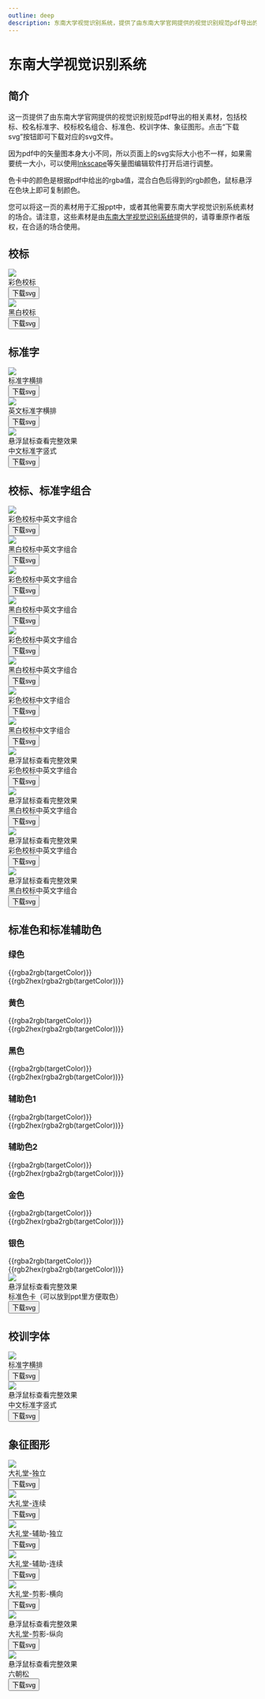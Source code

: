 ```yaml
---
outline: deep
description: 东南大学视觉识别系统，提供了由东南大学官网提供的视觉识别规范pdf导出的相关素材，包括校标、校名标准字、校标校名组合、标准色、校训字体、象征图形。
---
```


# 东南大学视觉识别系统

## 简介

这一页提供了由东南大学官网提供的视觉识别规范pdf导出的相关素材，包括校标、校名标准字、校标校名组合、标准色、校训字体、象征图形。点击“下载svg”按钮即可下载对应的svg文件。

因为pdf中的矢量图本身大小不同，所以页面上的svg实际大小也不一样，如果需要统一大小，可以使用[Inkscape](https://inkscape.org/)等矢量图编辑软件打开后进行调整。

色卡中的颜色是根据pdf中给出的rgba值，混合白色后得到的rgb颜色，鼠标悬浮在色块上即可复制颜色。

您可以将这一页的素材用于汇报ppt中，或者其他需要东南大学视觉识别系统素材的场合。请注意，这些素材是由[东南大学视觉识别系统](https://www.seu.edu.cn/bsxtwxw/main.htm)提供的，请尊重原作者版权，在合适的场合使用。

## 校标

<div :class="$style.StandardLogo">
  <div :class="$style.StandardLogoImg">
    <img src="./figures/seu-vis/standard-logo/东南大学彩色校标.svg"  />
    <div>彩色校标</div>
    <button @click="handleDownload">下载svg</button>
  </div>
  <div :class="$style.StandardLogoImg">
    <img src="./figures/seu-vis/standard-logo/东南大学黑白校标.svg"  />
    <div>黑白校标</div>
    <button @click="handleDownload">下载svg</button>
  </div>
</div>

## 标准字

<div :class="$style.StandardFont">
  <div :class="$style.StandardFontImg">
    <img src="./figures/seu-vis/standard-font/东南大学标准字-横排.svg"  />
    <div>标准字横排</div>
    <button @click="handleDownload">下载svg</button>
  </div>
  <div :class="$style.StandardFontImg">
    <img src="./figures/seu-vis/standard-font/东南大学英文标准字-横排.svg"  />
    <div>英文标准字横排</div>
    <button @click="handleDownload">下载svg</button>
  </div>
  <div :class="[$style.StandardFontImg]">
    <div :class="$style.HoverHidden">
      <img src="./figures/seu-vis/standard-font/东南大学标准字-竖排.svg"  />
      <div :class="$style.Mask">
        悬浮鼠标查看完整效果
      </div>
    </div>
    <div>中文标准字竖式</div>
    <button @click="handleDownload">下载svg</button>
  </div>
</div>

## 校标、标准字组合

<div :class="$style.StandardComb">
  <div :class="$style.StandardCombImg">
    <img src="./figures/seu-vis/standard-combination/东南大学彩色中英文字校标组合-左右.svg"  />
    <div>彩色校标中英文字组合</div>
    <button @click="handleDownload">下载svg</button>
  </div>
  <div :class="$style.StandardCombImg">
    <img src="./figures/seu-vis/standard-combination/东南大学黑白中英文字校标组合-左右.svg"  />
    <div>黑白校标中英文字组合</div>
    <button @click="handleDownload">下载svg</button>
  </div>
</div>

<div :class="$style.StandardComb">
  <div :class="$style.StandardCombImg">
    <img src="./figures/seu-vis/standard-combination/东南大学彩色中文校标组合-左右.svg"  />
    <div>彩色校标中英文字组合</div>
    <button @click="handleDownload">下载svg</button>
  </div>
  <div :class="$style.StandardCombImg">
    <img src="./figures/seu-vis/standard-combination/东南大学黑白中文校标组合-左右.svg"  />
    <div>黑白校标中英文字组合</div>
    <button @click="handleDownload">下载svg</button>
  </div>
</div>

<div :class="$style.StandardComb">
  <div :class="$style.StandardCombImg">
    <img src="./figures/seu-vis/standard-combination/东南大学彩色中英文字校标组合-上下.svg"  />
    <div>彩色校标中英文字组合</div>
    <button @click="handleDownload">下载svg</button>
  </div>
  <div :class="$style.StandardCombImg">
    <img src="./figures/seu-vis/standard-combination/东南大学黑白中英文字校标组合-上下.svg"  />
    <div>黑白校标中英文字组合</div>
    <button @click="handleDownload">下载svg</button>
  </div>
</div>

<div :class="$style.StandardComb">
  <div :class="$style.StandardCombImg">
    <img src="./figures/seu-vis/standard-combination/东南大学彩色中文字校标组合-上下.svg"  />
    <div>彩色校标中文字组合</div>
    <button @click="handleDownload">下载svg</button>
  </div>
  <div :class="$style.StandardCombImg">
    <img src="./figures/seu-vis/standard-combination/东南大学黑白中文字校标组合-上下.svg"  />
    <div>黑白校标中文字组合</div>
    <button @click="handleDownload">下载svg</button>
  </div>
</div>

<div :class="$style.StandardComb">
  <div :class="$style.StandardCombImg">
    <div :class="$style.HoverHidden">
      <img src="./figures/seu-vis/standard-combination/东南大学彩色中文校标组合-竖排.svg"  />
      <div :class="$style.Mask">
        悬浮鼠标查看完整效果
      </div>
    </div>
    <div>彩色校标中英文字组合</div>
    <button @click="handleDownload">下载svg</button>
  </div>
  <div :class="$style.StandardCombImg">
    <div :class="$style.HoverHidden">
      <img src="./figures/seu-vis/standard-combination/东南大学黑白中文校标组合-竖排.svg"  />
      <div :class="$style.Mask">
        悬浮鼠标查看完整效果
      </div>
    </div>
    <div>黑白校标中英文字组合</div>
    <button @click="handleDownload">下载svg</button>
  </div>
</div>

<div :class="$style.StandardComb">
  <div :class="$style.StandardCombImg">
    <div :class="$style.HoverHidden">
      <img src="./figures/seu-vis/standard-combination/东南大学彩色中英文字校标组合-竖排.svg"  />
      <div :class="$style.Mask">
        悬浮鼠标查看完整效果
      </div>
    </div>
    <div>彩色校标中英文字组合</div>
    <button @click="handleDownload">下载svg</button>
  </div>
  <div :class="$style.StandardCombImg">
    <div :class="$style.HoverHidden">
      <img src="./figures/seu-vis/standard-combination/东南大学黑白中英文字校标组合-竖排.svg"  />
      <div :class="$style.Mask">
        悬浮鼠标查看完整效果
      </div>
    </div>
    <div>黑白校标中英文字组合</div>
    <button @click="handleDownload">下载svg</button>
  </div>
</div>

## 标准色和标准辅助色

### 绿色

<div :class="$style.ColorSpec">
  <div :class="$style.ColorBar">
    <div v-for="(alpha, idx) in [$style.A100, $style.A80, $style.A50, $style.A20]" :class="[alpha, $style.ColorBlock, $style.Green]" @mouseenter="handleHover">
      <div :class="$style.TargetColor">
        {{rgba2rgb(targetColor)}}
      </div>
      <div :class="$style.TargetColor">
        {{rgb2hex(rgba2rgb(targetColor))}}
      </div>
    </div>
  </div>
</div>

### 黄色

<div :class="$style.ColorSpec">
  <div :class="$style.ColorBar">
    <div v-for="(alpha, idx) in [$style.A100, $style.A80, $style.A50, $style.A20]" :class="[alpha, $style.ColorBlock, $style.Yellow]" @mouseenter="handleHover">
      <div :class="$style.TargetColor">
        {{rgba2rgb(targetColor)}}
      </div>
      <div :class="$style.TargetColor">
        {{rgb2hex(rgba2rgb(targetColor))}}
      </div>
    </div>
  </div>
</div>

### 黑色

<div :class="$style.ColorSpec">
  <div :class="$style.ColorBar">
    <div v-for="(alpha, idx) in [$style.A100, $style.A80, $style.A50, $style.A20]" :class="[alpha, $style.ColorBlock, $style.Black]" @mouseenter="handleHover">
      <div :class="$style.TargetColor">
        {{rgba2rgb(targetColor)}}
      </div>
      <div :class="$style.TargetColor">
        {{rgb2hex(rgba2rgb(targetColor))}}
      </div>
    </div>
  </div>
</div>

### 辅助色1

<div :class="$style.ColorSpec">
  <div :class="$style.ColorBar">
    <div v-for="(alpha, idx) in [$style.A100, $style.A80, $style.A50, $style.A20]" :class="[alpha, $style.ColorBlock, $style.Assist1]" @mouseenter="handleHover">
      <div :class="$style.TargetColor">
        {{rgba2rgb(targetColor)}}
      </div>
      <div :class="$style.TargetColor">
        {{rgb2hex(rgba2rgb(targetColor))}}
      </div>
    </div>
  </div>
</div>

### 辅助色2

<div :class="$style.ColorSpec">
  <div :class="$style.ColorBar">
    <div v-for="(alpha, idx) in [$style.A100, $style.A80, $style.A50, $style.A20]" :class="[alpha, $style.ColorBlock, $style.Assist2]" @mouseenter="handleHover">
      <div :class="$style.TargetColor">
        {{rgba2rgb(targetColor)}}
      </div>
      <div :class="$style.TargetColor">
        {{rgb2hex(rgba2rgb(targetColor))}}
      </div>
    </div>
  </div>
</div>

### 金色

<div :class="$style.ColorSpec">
  <div :class="$style.ColorBar">
    <div v-for="(alpha, idx) in [$style.A100, $style.A80, $style.A50, $style.A20]" :class="[alpha, $style.ColorBlock, $style.Gold]" @mouseenter="handleHover">
      <div :class="$style.TargetColor">
        {{rgba2rgb(targetColor)}}
      </div>
      <div :class="$style.TargetColor">
        {{rgb2hex(rgba2rgb(targetColor))}}
      </div>
    </div>
  </div>
</div>

### 银色

<div :class="$style.ColorSpec">
  <div :class="$style.ColorBar">
    <div v-for="(alpha, idx) in [$style.A100, $style.A80, $style.A50, $style.A20]" :class="[alpha, $style.ColorBlock, $style.Silver]" @mouseenter="handleHover">
      <div :class="$style.TargetColor">
        {{rgba2rgb(targetColor)}}
      </div>
      <div :class="$style.TargetColor">
        {{rgb2hex(rgba2rgb(targetColor))}}
      </div>
    </div>
  </div>
</div>

<div :class="$style.StandardMotto">
  <div :class="[$style.StandardMottoImg]">
    <div :class="$style.HoverHidden">
      <img src="./figures/seu-vis/color-specification/标准色卡.svg"  />
      <div :class="$style.Mask">
        悬浮鼠标查看完整效果
      </div>
    </div>
    <div>标准色卡（可以放到ppt里方便取色）</div>
    <button @click="handleDownload">下载svg</button>
  </div>
</div>

## 校训字体

<div :class="$style.StandardMotto">
  <div :class="$style.StandardMottoImg">
    <img src="./figures/seu-vis/university-motto/校训横排.svg"  />
    <div>标准字横排</div>
    <button @click="handleDownload">下载svg</button>
  </div>

  <div :class="[$style.StandardMottoImg]">
    <div :class="$style.HoverHidden">
      <img src="./figures/seu-vis/university-motto/校训竖排.svg"  />
      <div :class="$style.Mask">
        悬浮鼠标查看完整效果
      </div>
    </div>
    <div>中文标准字竖式</div>
    <button @click="handleDownload">下载svg</button>
  </div>
</div>

## 象征图形

<div :class="$style.StandardMotto">
  <div :class="$style.StandardMottoImg">
    <img src="./figures/seu-vis/symbolic-graphics/大礼堂-独立.svg"  />
    <div>大礼堂-独立</div>
    <button @click="handleDownload">下载svg</button>
  </div>
  <div :class="$style.StandardMottoImg">
    <img src="./figures/seu-vis/symbolic-graphics/大礼堂-连续.svg"  />
    <div>大礼堂-连续</div>
    <button @click="handleDownload">下载svg</button>
  </div>
  <div :class="$style.StandardMottoImg">
    <img src="./figures/seu-vis/symbolic-graphics/大礼堂-辅助-独立.svg"  />
    <div>大礼堂-辅助-独立</div>
    <button @click="handleDownload">下载svg</button>
  </div>
  <div :class="$style.StandardMottoImg">
    <img src="./figures/seu-vis/symbolic-graphics/大礼堂-辅助-连续.svg"  />
    <div>大礼堂-辅助-连续</div>
    <button @click="handleDownload">下载svg</button>
  </div>
  <div :class="$style.StandardMottoImg">
    <img src="./figures/seu-vis/symbolic-graphics/大礼堂-剪影-横向.svg"  />
    <div>大礼堂-剪影-横向</div>
    <button @click="handleDownload">下载svg</button>
  </div>
  <div :class="[$style.StandardMottoImg]">
    <div :class="$style.HoverHidden">
      <img src="./figures/seu-vis/symbolic-graphics/大礼堂-剪影-纵向.svg"  />
      <div :class="$style.Mask">
        悬浮鼠标查看完整效果
      </div>
    </div>
    <div>大礼堂-剪影-纵向</div>
    <button @click="handleDownload">下载svg</button>
  </div>
  <div :class="[$style.StandardMottoImg]">
    <div :class="$style.HoverHidden">
      <img src="./figures/seu-vis/symbolic-graphics/六朝松.svg"  />
      <div :class="$style.Mask">
        悬浮鼠标查看完整效果
      </div>
    </div>
    <div>六朝松</div>
    <button @click="handleDownload">下载svg</button>
  </div>
</div>

<script setup>
  import { ref } from 'vue'
  const targetColor = ref('')
  function handleHover(e) {
    targetColor.value = getComputedStyle(e.target).backgroundColor
  }

  function rgba2rgb(rgba) {
    if (!rgba) return ''
    const [r, g, b, a] = rgba.match(/[\d.]+/g)
    if (a === undefined) return rgba
    const alpha = parseFloat(a)
    const white = 255
    const r_ = Math.round((1 - alpha) * white + alpha * parseFloat(r))
    const g_ = Math.round((1 - alpha) * white + alpha * parseFloat(g))
    const b_ = Math.round((1 - alpha) * white + alpha * parseFloat(b))
    return `rgb(${r_}, ${g_}, ${b_})`
  }

  function rgb2hex(rgb) {
    if (!rgb) return ''
    return `#${rgb.match(/\d+/g).map(v => parseInt(v).toString(16)).join('')}`
  }

  function handleDownload(e) {
    const parentNode = e.target.parentNode
    window.open(parentNode.childNodes[0].src)
  }
</script>

<style module>
  .StandardLogo,
  .StandardComb {
    width: 100%;
    margin: 0 auto 20px;
    max-width: 480px;
  }

  .StandardLogo::before,
  .StandardLogo::after,
  .StandardFont::before,
  .StandardFont::after,
  .StandardMotto::before,
  .StandardMotto::after,
  .StandardComb::before,
  .StandardComb::after {
    content: " ";
    display: table;
    clear: both;
  }

  .StandardLogoImg,
  .StandardCombImg {
    float: left;
    width: 50%;
    padding: 0 1rem;
  }

  .StandardLogo img,
  .StandardComb img {
    width: 100%;
  }

  .StandardLogoImg div,
  .StandardFontImg div,
  .StandardCombImg div,
  .StandardMottoImg div {
    width: 100%;
    text-align: center;
    margin-top: 5px;
  }

  .StandardLogoImg button,
  .StandardFontImg button,
  .StandardCombImg button,
  .StandardMottoImg button {
    width: 100%;
    text-align: center;
    border-radius: 10px;
    background: #dee3de;
  }

  .StandardFont, .StandardMotto {
    width: 100%;
    margin: 0 auto;
    max-width: 480px;
  }

  .StandardFontImg, .StandardMottoImg {
    margin: auto 20px;
    margin-bottom: 20px;
  }

  .StandardFontImg img,
  .StandardMottoImg img {
    display: block;
    margin: 0 auto;
  }

  .HoverHidden {
    max-height: 150px;
    overflow: hidden;
    position: relative;
  }

  .HoverHidden:hover {
    max-height: unset;
  }

  .HoverHidden:hover .Mask {
    display: none;
  }

  .Mask {
    display: flex;
    align-items: center;
    justify-content: center;
    font-size: large;
    width: 100%;
    height: 100%;
    margin-top: 0 !important;
    position: absolute;
    top: 0;
    left: 0;
    background: rgba(255, 255, 255, 0.9);
  }

  .ColorSpec {
    --alpha: 1;
  }

  .A100 {
    --alpha: 1;
  }

  .A80 {
    --alpha: 0.8;
  }

  .A50 {
    --alpha: 0.5;
  }

  .A20 {
    --alpha: 0.2;
  }

  .Green {
    background-color: rgba(88, 117, 88, var(--alpha));
  }

  .Yellow {
    background-color: rgba(253, 208, 0, var(--alpha));
  }

  .Black {
    background-color: rgba(35, 24, 21, var(--alpha));
  }

  .Assist1 {
    background-color: rgba(246, 171, 0, var(--alpha));
  }

  .Assist2 {
    background-color: rgba(21, 30, 73, var(--alpha));
  }

  .Gold {
    background-color: rgba(173, 152, 110, var(--alpha));
  }

  .Silver {
    background-color: rgba(180, 183, 185, var(--alpha));
  }

  .ColorBlock {
    min-width: 60px;
    height: 60px;
    position: relative;
    float: left;
  }

  .ColorBlock .TargetColor {
    display: none;
  }

  .ColorBlock:hover .TargetColor {
    display: block;
    width: 100%;
    height: 50%;
    padding: 0 20px ;
    text-align: center;
    background: rgba(255, 255, 255, 0.5);
    user-select: all;
  }

  .ColorBar {
    margin-top: 10px;
  }

  .ColorBar::before, .ColorBar::after {
    display: table;
    content: " ";
    clear: both;
  }
</style>